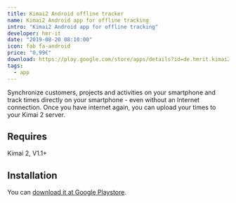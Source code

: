 ```yaml
---
title: Kimai2 Android offline tracker
name: Kimai2 Android app for offline tracking
intro: "Kimai2 Android app for offline tracking"
developer: hmr-it
date: "2019-08-20 08:10:00"
icon: fab fa-android
price: "0,99€"
download: https://play.google.com/store/apps/details?id=de.hmrit.kimai2app
tags:
  - app
---
```


Synchronize customers, projects and activities on your smartphone and 
track times directly on your smartphone - even without an Internet connection. 
Once you have internet again, you can upload your times to your Kimai 2 server.

## Requires

Kimai 2, V1.1+

## Installation

You can [download it at Google Playstore](https://play.google.com/store/apps/details?id=de.hmrit.kimai2app).

